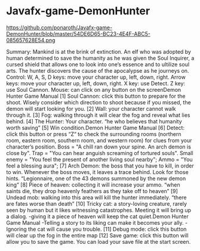 # Javafx-game-DemonHunter

https://github.com/ponaroth/Javafx-game-DemonHunter/blob/master/54DE6D65-BC23-4E4F-ABC5-085657628E54.png

Summary:
Mankind is at the brink of extinction. An elf who was adopted by human determined to
save the humanity as he was given the Soul Inquirer, a cursed shield that allows one to look into
one’s essence and to ultilize soul arts. The hunter discovers the cause of the apocalypse as he
journeys on.
Control:
W, A, S, D keys: move your character up, left, down, right.
Arrow keys: move your character up, left, down, right.
X key: use Detect.
Z key: use Soul Cannon.
Mouse: can click on any button on the screenDemon Hunter Game Manual
[1] Soul Cannon: click this button to prepare for the shoot.
Wisely consider which direction to shoot because if
you missed, the demon will start looking for you.
[2] Wall: your character cannot walk through it.
[3] Fog: walking through it will clear the fog and reveal what lies behind.
[4] The Hunter: Your character.
“he who believes that humanity worth saving”
[5] Win condition.Demon Hunter Game Manual
[6] Detect: click this button or press “Z“ to check the surrounding rooms (northern room,
eastern room, southern room, and western room) for clues from your character’s position.
Boss = "A chill ran down your spine. An arch demon is close by".
Trap = "You can hear anguish screaming of tortured souls".
Small enemy = "You feel the present of another living soul nearby";
Ammo = "You feel a blessing aura";
[7] Arch Demon: the boss that you have to kill, in order to win. Whenever the boss moves, it
leaves a trace behind. Look for those hints.
“Legionnaire, one of the 43 demons summoned by the new demon king”
[8] Piece of heaven: collecting it will increase your ammo.
“when saints die, they drop heavenly feathers as they take off to heaven”
[9] Undead mob: walking into this area will kill the hunter immediately.
“there are fates worse than death”
[10] Tricky cat: a story-loving creature, rarely seen by human but it likes witnessing
catastrophes. Meeting it will bring up a dialog.
-giving it a piece of heaven will keep the cat quiet.Demon Hunter Game Manual
-Telling a story to its liking can make it becomes your ally.
-Ignoring the cat will cause you trouble.
[11] Debug mode: click this button will clear up the fog in the entire map
[12] Save game: click this button will allow you to save the game. You can load your save file at
the start screen.
